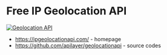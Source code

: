 # Free IP Geolocation API

[![Geolocation API](/webdesign/Free%20IP%20Geolocation%20API.png#center)](https://ipgeolocationapi.com/)

- https://ipgeolocationapi.com/ - homepage
- https://github.com/apilayer/geolocationapi - source codes